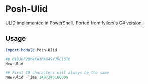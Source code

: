 # Posh-Ulid

[ULID](https://github.com/alizain/ulid) implemented in PowerShell. Ported from [fvilers](https://github.com/fvilers)'s [C# version](https://github.com/fvilers/ulid.net).

## Usage

```PowerShell
Import-Module Posh-Ulid

## 01BJGF2QM4KW1PAG49YJRC16T0
New-Ulid

## First 10 characters will always be the same
New-Ulid -Time 1497346166809
```
